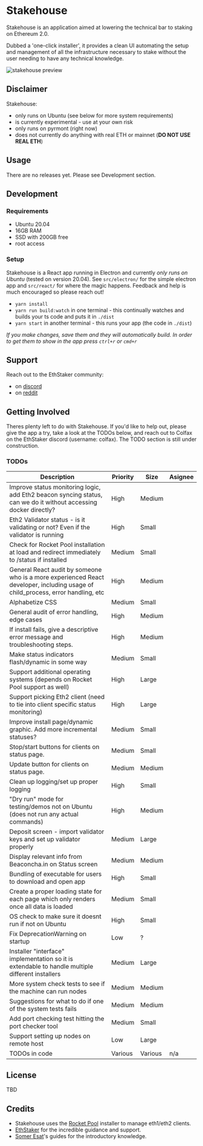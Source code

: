 # Stakehouse
Stakehouse is an application aimed at lowering the technical bar to staking on Ethereum 2.0.


Dubbed a 'one-click installer', it provides a clean UI automating the setup and management of all the infrastructure necessary to stake without the user needing to have any technical knowledge.

![stakehouse preview](https://p52.f0.n0.cdn.getcloudapp.com/items/ApuRokYG/021b4e18-4490-4fc2-93d9-ef1738652329.gif)

## Disclaimer
Stakehouse:
 - only runs on Ubuntu (see below for more system requirements)
 - is currently experimental - use at your own risk
 - only runs on pyrmont (right now)
 - does not currently do anything with real ETH or mainnet (__DO NOT USE REAL ETH__)

## Usage
There are no releases yet.  Please see Development section.

## Development
### Requirements
 - Ubuntu 20.04
 - 16GB RAM
 - SSD with 200GB free
 - root access

### Setup
Stakehouse is a React app running in Electron and currently *only runs on Ubuntu* (tested on version 20.04).  See `src/electron/` for the simple electron app and `src/react/` for where the magic happens.  Feedback and help is much encouraged so please reach out!

 - `yarn install`
 - `yarn run build:watch` in one terminal - this continually watches and builds your ts code and puts it in `./dist`
 - `yarn start` in another terminal - this runs your app (the code in `./dist`)

_If you make changes, save them and they will automatically build.  In order to get them to show in the app press `ctrl+r` or `cmd+r`_

## Support
Reach out to the EthStaker community:
 - on [discord](https://invite.gg/ethstaker)
 - on [reddit](https://www.reddit.com/r/ethstaker/)

## Getting Involved
Theres plenty left to do with Stakehouse.  If you'd like to help out, please give the app a try, take a look at the TODOs below, and reach out to Colfax on the EthStaker discord (username: colfax).  The TODO section is still under construction.

### TODOs
| Description | Priority | Size | Asignee |
| ----------- | -------- | ---- | ------- |
| Improve status monitoring logic, add Eth2 beacon syncing status, can we do it without accessing docker directly? | High | Medium |  |
| Eth2 Validator status - is it validating or not? Even if the validator is running  | High | Small |  |
| Check for Rocket Pool installation at load and redirect immediately to /status if installed | Medium | Small |  |
| General React audit by someone who is a more experienced React developer, including usage of child_process, error handling, etc | High | Medium |  |
| Alphabetize CSS | Medium | Small |  |
| General audit of error handling, edge cases | High | Medium |  |
| If install fails, give a descriptive error message and troubleshooting steps. | High | Medium |  |
| Make status indicators flash/dynamic in some way | Medium | Small |  |
| Support additional operating systems (depends on Rocket Pool support as well) | High | Large |  |
| Support picking Eth2 client (need to tie into client specific status monitoring) | High | Large |  |
| Improve install page/dynamic graphic.  Add more incremental statuses? | Medium | Small |  |
| Stop/start buttons for clients on status page. | Medium | Small |  |
| Update button for clients on status page. | Medium | Medium |  |
| Clean up logging/set up proper logging | High | Small |  |
| "Dry run" mode for testing/demos not on Ubuntu (does not run any actual commands) | High | Medium |  |
| Deposit screen - import validator keys and set up validator properly | Medium | Large |  |
| Display relevant info from Beaconcha.in on Status screen | Medium | Medium |  |
| Bundling of executable for users to download and open app | High | Small |  |
| Create a proper loading state for each page which only renders once all data is loaded | Medium | Small |  |
| OS check to make sure it doesnt run if not on Ubuntu | High | Small |  |
| Fix DeprecationWarning on startup | Low | ? |  |
| Installer "interface" implementation so it is extendable to handle multiple different installers | Medium | Large |  |
| More system check tests to see if the machine can run nodes | Medium | Medium |  |
| Suggestions for what to do if one of the system tests fails | Medium | Medium |  |
| Add port checking test hitting the port checker tool | Medium | Small |  |
| Support setting up nodes on remote host | Low | Large |  |
| TODOs in code | Various | Various | n/a |

## License
TBD

## Credits
 - Stakehouse uses the [Rocket Pool](https://www.rocketpool.net/) installer to manage eth1/eth2 clients.
 - [EthStaker](https://www.reddit.com/r/ethstaker/) for the incredible guidance and support.
 - [Somer Esat](https://someresat.medium.com/)'s guides for the introductory knowledge.
